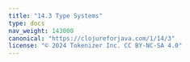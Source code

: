 ```yaml
---
title: "14.3 Type Systems"
type: docs
nav_weight: 143000
canonical: "https://clojureforjava.com/1/14/3"
license: "© 2024 Tokenizer Inc. CC BY-NC-SA 4.0"
---
```

